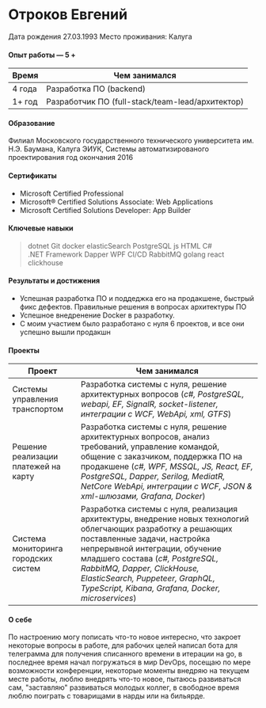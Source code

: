 # Отроков Евгений
Дата рождения 27.03.1993
Место проживания: Калуга

#### Опыт работы — 5 +
| Время  | Чем занимался| 
| ------------- | -------------| 
| 4 года  | Разработка ПО (backend)| 
| 1+ год  | Разработчик ПО (full-stack/team-lead/архитектор)| 

#### Образование
Филиал Московского государственного технического университета им. Н.Э. Баумана, Калуга
ЭИУК, Системы автоматизированого проектирования
год окончания 2016

#### Сертификаты
- Microsoft Certified Professional
- Microsoft® Certified Solutions Associate: Web Applications
- Microsoft Certified Solutions Developer: App Builder

#### Ключевые навыки
> dotnet  Git  docker  elasticSearch  PostgreSQL  js  HTML  C# .NET Framework  Dapper  WPF  CI/CD  RabbitMQ  golang  react clickhouse

#### Результаты и достижения

- Успешная разработка ПО и поддеджка его на продакшене, быстрый фикс дефектов. Правильные решения в вопросах архитектуры ПО
- Успешное внедренение Docker в разработку. 
- C моим участием было разработано с нуля 6 проектов, и все они успешно вышли продакшн

#### Проекты
| Проект  | Чем занимался| 
| ------------- | -------------| 
| Системы управления транспортом  | Разработка системы с нуля, решение архитектурных вопросов  (*c#, PostgreSQL, webapi, EF, SignalR, socket-listener, интеграции с WCF, WebApi, xml, GTFS*)|
|Решение реализации платежей на карту  | Разработка системы с нуля, решение архитектурных вопросов, анализ требований, управление командой, общение с заказчиком, поддержка ПО на продакшене  (*c#, WPF, MSSQL, JS, React,  EF, PostgreSQL, Dapper, Serilog, MediatR, NetCore WebApi, интеграции с WCF, JSON & xml-шлюзами, Grafana, Docker*)|
|Система мониторинга городских систем | Разработка системы с нуля, реализация архитектуры, внедрение новых технологий облегчающих разработку а решающих поставленные задачи, настройка непрерывной интеграции, обучение младшего состава  (*c#, PostgreSQL, RabbitMQ, Dapper, ClickHouse, ElasticSearch, Puppeteer, GraphQL, TypeScript, Kibana, Grafana, Docker, microservices*)|

#### О себе

По настроению могу пописать что-то новое интересно, что закроет некоторые вопросы в работе, для рабочих целей написал бота для телеграмма для получения списанного времени в итерации на go, в последнее время начал погружаться в мир DevOps, посещаю по мере возможности конференции, некоторые моменты внедряю на текущем месте работы, люблю внедрять что-то новое, пытаюсь развиваться сам, "заставляю" развиваться молодых коллег, в свободное время люблю поиграть с товарищами в нарды или на бильярде. 
